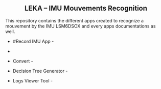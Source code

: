 

<H2 align="center">LEKA – IMU Mouvements Recognition </H2>

This repository contains the different apps created to recognize a mouvement by the IMU LSM6DSOX and every apps documentations as well.


- #Record IMU App - 
- 
- Convert -


- Decision Tree Generator - 

- Logs Viewer Tool -
